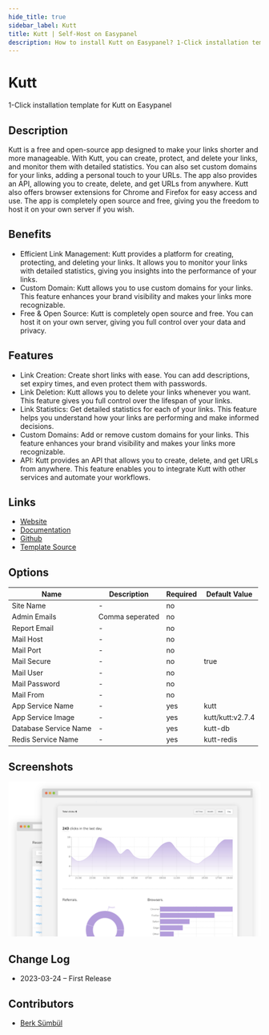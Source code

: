 ```yaml
---
hide_title: true
sidebar_label: Kutt
title: Kutt | Self-Host on Easypanel
description: How to install Kutt on Easypanel? 1-Click installation template for Kutt on Easypanel
---
```


<!-- generated -->

# Kutt

1-Click installation template for Kutt on Easypanel

## Description

Kutt is a free and open-source app designed to make your links shorter and more manageable. With Kutt, you can create, protect, and delete your links, and monitor them with detailed statistics. You can also set custom domains for your links, adding a personal touch to your URLs. The app also provides an API, allowing you to create, delete, and get URLs from anywhere. Kutt also offers browser extensions for Chrome and Firefox for easy access and use. The app is completely open source and free, giving you the freedom to host it on your own server if you wish.

## Benefits

- Efficient Link Management: Kutt provides a platform for creating, protecting, and deleting your links. It allows you to monitor your links with detailed statistics, giving you insights into the performance of your links.
- Custom Domain: Kutt allows you to use custom domains for your links. This feature enhances your brand visibility and makes your links more recognizable.
- Free & Open Source: Kutt is completely open source and free. You can host it on your own server, giving you full control over your data and privacy.

## Features

- Link Creation: Create short links with ease. You can add descriptions, set expiry times, and even protect them with passwords.
- Link Deletion: Kutt allows you to delete your links whenever you want. This feature gives you full control over the lifespan of your links.
- Link Statistics: Get detailed statistics for each of your links. This feature helps you understand how your links are performing and make informed decisions.
- Custom Domains: Add or remove custom domains for your links. This feature enhances your brand visibility and makes your links more recognizable.
- API: Kutt provides an API that allows you to create, delete, and get URLs from anywhere. This feature enables you to integrate Kutt with other services and automate your workflows.

## Links

- [Website](https://kutt.it/)
- [Documentation](https://docs.kutt.it/)
- [Github](https://github.com/thedevs-network/kutt)
- [Template Source](https://github.com/easypanel-io/templates/tree/main/templates/kutt)

## Options

Name | Description | Required | Default Value
-|-|-|-
Site Name | - | no | 
Admin Emails | Comma seperated | no | 
Report Email | - | no | 
Mail Host | - | no | 
Mail Port | - | no | 
Mail Secure | - | no | true
Mail User | - | no | 
Mail Password | - | no | 
Mail From | - | no | 
App Service Name | - | yes | kutt
App Service Image | - | yes | kutt/kutt:v2.7.4
Database Service Name | - | yes | kutt-db
Redis Service Name | - | yes | kutt-redis

## Screenshots

![Kutt Screenshot](./assets/screenshot.png)

## Change Log

- 2023-03-24 – First Release

## Contributors

- [Berk Sümbül](https://berksmbl.com)
